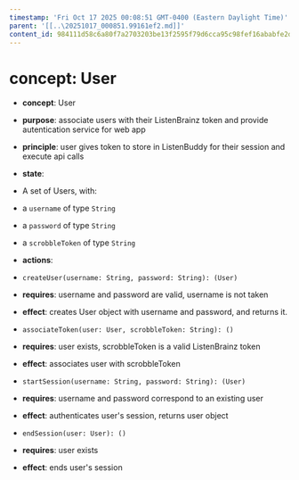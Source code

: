 ```yaml
---
timestamp: 'Fri Oct 17 2025 00:08:51 GMT-0400 (Eastern Daylight Time)'
parent: '[[..\20251017_000851.99161ef2.md]]'
content_id: 984111d58c6a80f7a2703203be13f2595f79d6cca95c98fef16ababfe2dd7f3e
---
```


# concept: User

* **concept**: User

* **purpose**: associate users with their ListenBrainz token and provide autentication service for web app

* **principle**: user gives token to store in ListenBuddy for their session and execute api calls

* **state**:

* A set of Users, with:

* a `username` of type `String`

* a `password` of type `String`

* a `scrobbleToken` of type `String`

* **actions**:

* `createUser(username: String, password: String): (User)`

* **requires**: username and password are valid, username is not taken

* **effect**: creates User object with username and password, and returns it.

* `associateToken(user: User, scrobbleToken: String): ()`

* **requires**: user exists, scrobbleToken is a valid ListenBrainz token

* **effect**: associates user with scrobbleToken

* `startSession(username: String, password: String): (User)`

* **requires**: username and password correspond to an existing user

* **effect**: authenticates user's session, returns user object

* `endSession(user: User): ()`

* **requires**: user exists

* **effect**: ends user's session
